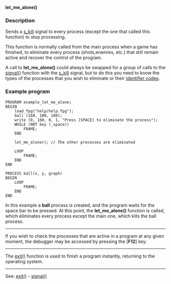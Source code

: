 **let_me_alone()**

### Description

Sends a [s_kill](s_kill.md) signal to every process (except the one that called
this function) to stop processing.

This function is normally called from the main process when a game has finished, 
to eliminate every process (shots,enemies, etc.) that still remain active 
and recover the control of the program.

A call to **let_me_alone()** could always  be swapped for a group of calls to the 
[signal()](signal().md) function with the [s_kill](s_kill.md) signal, but to do this
you need to know the types of the processes that you wish to eliminate
or their [identifier codes](_identifying_codes_of_processesdot.md).

### Example program
```
PROGRAM example_let_me_alone;
BEGIN
    load_fpg("help/help.fpg");
    ball (160, 100, 100);
    write (0, 160, 0, 1, "Press [SPACE] to eliminate the process");
    WHILE (NOT key (_space))
        FRAME;
    END

    let_me_alone(); // The other processes are eliminated

    LOOP
        FRAME;
    END
END

PROCESS ball(x, y, graph)
BEGIN
    LOOP
        FRAME;
    END
END
```


In this example a **ball** process is created, and the program waits for the space bar to
be pressed. At this point, the **let_me_alone()** function is called, which eliminates
every process except the main one, which kills the ball process.

---------------------------------------


If you wish to check the processes that are active in a program at any given
moment, the debugger may be accessed by pressing the [**F12**] key.

---------------------------------------


The [exit()](exit().md) function is used to finish a program instantly, returning
to the operating system.

---------------------------------------
See: [exit()](exit().md) - [signal()](signal().md)

